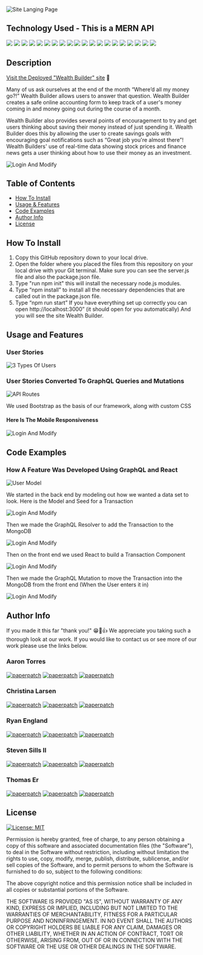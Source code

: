 ![Site Langing Page](./client/src/assets/wealthbuilder-readme.png)

## Technology Used - This is a MERN API

<p float="left">
<img src="https://img.shields.io/badge/MongoDB-4EA94B?style=for-the-badge&logo=mongodb&logoColor=white">
<img src="https://img.shields.io/badge/Express%20js-000000?style=for-the-badge&logo=express&logoColor=white">
<img src="https://img.shields.io/badge/React-20232A?style=for-the-badge&logo=react&logoColor=61DAFB">
<img src="https://img.shields.io/badge/Node%20js-339933?style=for-the-badge&logo=nodedotjs&logoColor=white">

<img src="https://img.shields.io/badge/HTML5-E34F26?style=for-the-badge&logo=html5&logoColor=white">
<img src="https://img.shields.io/badge/CSS3-1572B6?style=for-the-badge&logo=css3&logoColor=white">
<img src="https://img.shields.io/badge/JavaScript-323330?style=for-the-badge&logo=javascript&logoColor=F7DF1E">
<img src="https://img.shields.io/badge/json-5E5C5C?style=for-the-badge&logo=json&logoColor=white">
<img src="https://img.shields.io/badge/JWT-000000?style=for-the-badge&logo=JSON%20web%20tokens&logoColor=white">
<img src="https://img.shields.io/badge/Bootstrap-563D7C?style=for-the-badge&logo=bootstrap&logoColor=white">
<img src="https://img.shields.io/badge/Vite-B73BFE?style=for-the-badge&logo=vite&logoColor=FFD62E">
<img src="https://img.shields.io/badge/Apollo%20GraphQL-311C87?&style=for-the-badge&logo=Apollo%20GraphQL&logoColor=white">
<img src="https://img.shields.io/badge/npm-CB3837?style=for-the-badge&logo=npm&logoColor=white">
<img src="https://img.shields.io/badge/prettier-1A2C34?style=for-the-badge&logo=prettier&logoColor=F7BA3Eh">
<img src="https://img.shields.io/badge/Discord-5865F2?style=for-the-badge&logo=discord&logoColor=white">
<img src="https://img.shields.io/badge/Slack-4A154B?style=for-the-badge&logo=slack&logoColor=white">
<img src="https://img.shields.io/badge/GIT-E44C30?style=for-the-badge&logo=git&logoColor=white">
<img src="https://img.shields.io/badge/VSCode-0078D4?style=for-the-badge&logo=visual%20studio%20code&logoColor=white">
<img src="https://img.shields.io/badge/Heroku-430098?style=for-the-badge&logo=heroku&logoColor=white">
<img src="https://img.shields.io/badge/GitHub-100000?style=for-the-badge&logo=github&logoColor=white">
</p>

## Description

[Visit the Deployed "Wealth Builder" site](https://wealth-builder-d2d82a6766d2.herokuapp.com/) 👀

Many of us ask ourselves at the end of the month “Where’d all my money go?!”  Wealth Builder allows users to answer that question.  Wealth Builder creates a safe online accounting form to keep track of a user's money coming in and money going out during the course of a month. 

Wealth Builder also provides several points of encouragement to try and get users thinking about saving their money instead of just spending it. Wealth Builder does this by allowing the user to create savings goals with encouraging goal notifications such as “Great job you're almost there”!  Wealth Builders' use of real-time data showing stock prices and finance news gets a user thinking about how to use their money as an investment.


![Login And Modify](./client/src/assets/wealth-builder.gif)

## Table of Contents

- [How To Install](#how-to-install)
- [Usage & Features](#usage-and-features)
- [Code Examples](#code-examples)
- [Author Info](#author-info)
- [License](#license)

## How To Install

1. Copy this GitHub repository down to your local drive.
2. Open the folder where you placed the files from this repository on your local drive with your Git terminal. Make sure you can see the server.js file and also the package.json file.
3. Type "run npm init" this will install the necessary node.js modules.
4. Type “npm install” to install all the necessary dependencies that are called out in the package.json file.
5. Type “npm run start” If you have everything set up correctly you can open http://localhost:3000” (it should open for you automatically) And you will see the site Wealth Builder.

## Usage and Features

### User Stories

![3 Types Of Users](./client/src/assets/user-stories.png)

### User Stories Converted To GraphQL Queries and Mutations

![API Routes](./client/src/assets/queries-mutations.png)



We used Bootstrap as the basis of our framework, along with custom CSS

#### Here Is The Mobile Responsiveness

![Login And Modify](./client/src/assets/mobile-responsiveness.gif)

## Code Examples

### How A Feature Was Developed Using GraphQL and React

![User Model](./client/src/assets/1-how-it-works.png)

We started in the back end by modeling out how we wanted a data set to look.  Here is the Model and Seed for a Transaction

![Login And Modify](./client/src/assets/2-model-and-seed.png)

Then we made the GraphQL Resolver to add the Transaction to the MongoDB

![Login And Modify](./client/src/assets/3-mutation-example.png)

Then on the front end we used React to build a Transaction Component

![Login And Modify](./client/src/assets/4-react-component.png)

Then we made the GraphQL Mutation to move the Transaction into the MongoDB from the front end (When the User enters it in)

![Login And Modify](./client/src/assets/5-front-end-mutation.png)


## Author Info

If you made it this far "thank you!" 😁🙏👍 We appreciate you taking such a thorough look at our work. If you would like to contact us or see more of our work please use the links below.

### Aaron Torres

<a href="mailto: aaront080@gmail.com" target="_blank"><img align="center" src="https://img.shields.io/badge/Gmail-D14836?style=for-the-badge&logo=gmail&logoColor=white" alt="paperpatch"/></a>
<a href="https://www.linkedin.com/in/aaron-torres-003672b1/" target="_blank"><img align="center" src="https://img.shields.io/badge/LinkedIn-0077B5?style=for-the-badge&logo=linkedin&logoColor=white" alt="paperpatch"/></a>
<a href="https://github.com/aaront080" target="_blank"><img align="center" src="https://img.shields.io/badge/GitHub-100000?style=for-the-badge&logo=github&logoColor=white" alt="paperpatch"/></a>

### Christina Larsen

<a href="mailto: clarsen31782@gmail.com" target="_blank"><img align="center" src="https://img.shields.io/badge/Gmail-D14836?style=for-the-badge&logo=gmail&logoColor=white" alt="paperpatch"/></a>
<a href="http://www.linkedin.com/in/clarsen1782" target="_blank"><img align="center" src="https://img.shields.io/badge/LinkedIn-0077B5?style=for-the-badge&logo=linkedin&logoColor=white" alt="paperpatch"/></a>
<a href="https://github.com/Clarsen1782" target="_blank"><img align="center" src="https://img.shields.io/badge/GitHub-100000?style=for-the-badge&logo=github&logoColor=white" alt="paperpatch"/></a>

### Ryan England

<a href="mailto: me@rengland.org" target="_blank"><img align="center" src="https://img.shields.io/badge/Gmail-D14836?style=for-the-badge&logo=gmail&logoColor=white" alt="paperpatch"/></a>
<a href="http://www.linkedin.com/in/ryandengland" target="_blank"><img align="center" src="https://img.shields.io/badge/LinkedIn-0077B5?style=for-the-badge&logo=linkedin&logoColor=white" alt="paperpatch"/></a>
<a href="https://github.com/stellyes" target="_blank"><img align="center" src="https://img.shields.io/badge/GitHub-100000?style=for-the-badge&logo=github&logoColor=white" alt="paperpatch"/></a>

### Steven Sills II

<a href="mailto: stevensills2@gmail.com" target="_blank"><img align="center" src="https://img.shields.io/badge/Gmail-D14836?style=for-the-badge&logo=gmail&logoColor=white" alt="paperpatch"/></a>
<a href="https://www.linkedin.com/in/steven-sills-ii-90781b53/" target="_blank"><img align="center" src="https://img.shields.io/badge/LinkedIn-0077B5?style=for-the-badge&logo=linkedin&logoColor=white" alt="paperpatch"/></a>
<a href="https://github.com/Apixa25" target="_blank"><img align="center" src="https://img.shields.io/badge/GitHub-100000?style=for-the-badge&logo=github&logoColor=white" alt="paperpatch"/></a>

### Thomas Er

<a href="mailto: inquister12345678@gmail.com" target="_blank"><img align="center" src="https://img.shields.io/badge/Gmail-D14836?style=for-the-badge&logo=gmail&logoColor=white" alt="paperpatch"/></a>
<a href="https://www.linkedin.com/in/thomas-er-9b77321b9/" target="_blank"><img align="center" src="https://img.shields.io/badge/LinkedIn-0077B5?style=for-the-badge&logo=linkedin&logoColor=white" alt="paperpatch"/></a>
<a href="https://github.com/nba251522" target="_blank"><img align="center" src="https://img.shields.io/badge/GitHub-100000?style=for-the-badge&logo=github&logoColor=white" alt="paperpatch"/></a>

## License

[![License: MIT](https://img.shields.io/badge/License-MIT-yellow.svg)](https://opensource.org/licenses/MIT)

Permission is hereby granted, free of charge, to any person obtaining a copy
of this software and associated documentation files (the "Software"), to deal
in the Software without restriction, including without limitation the rights
to use, copy, modify, merge, publish, distribute, sublicense, and/or sell
copies of the Software, and to permit persons to whom the Software is
furnished to do so, subject to the following conditions:

The above copyright notice and this permission notice shall be included in all
copies or substantial portions of the Software.

THE SOFTWARE IS PROVIDED "AS IS", WITHOUT WARRANTY OF ANY KIND, EXPRESS OR
IMPLIED, INCLUDING BUT NOT LIMITED TO THE WARRANTIES OF MERCHANTABILITY,
FITNESS FOR A PARTICULAR PURPOSE AND NONINFRINGEMENT. IN NO EVENT SHALL THE
AUTHORS OR COPYRIGHT HOLDERS BE LIABLE FOR ANY CLAIM, DAMAGES OR OTHER
LIABILITY, WHETHER IN AN ACTION OF CONTRACT, TORT OR OTHERWISE, ARISING FROM,
OUT OF OR IN CONNECTION WITH THE SOFTWARE OR THE USE OR OTHER DEALINGS IN THE
SOFTWARE.